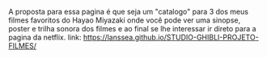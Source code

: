 A proposta para essa pagina é que seja um "catalogo" para 3 dos meus filmes favoritos do Hayao Miyazaki 
onde você pode ver uma sinopse, poster e trilha sonora dos filmes e ao final se lhe interessar ir direto para a pagina da netflix.
link: https://lanssea.github.io/STUDIO-GHIBLI-PROJETO-FILMES/
